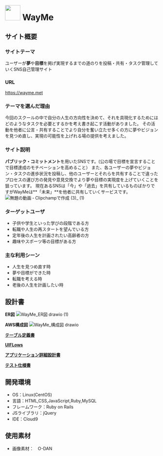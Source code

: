 # <img src="https://user-images.githubusercontent.com/104072020/190033419-4191d053-bcb2-48ea-b8ff-839895b99b51.png" width="50px"> WayMe

## サイト概要

### サイトテーマ

ユーザーが**夢**や**目標**を掲げ実現するまでの道のりを投稿・共有・タスク管理していくSNS自己管理サイト


### URL

https://wayme.met


### テーマを選んだ理由

今回のスクールの中で自分の人生の方向性を決めて、それを具現化するためにはどのようなタスクを必要とするかを考え書き起こす活動がありました。
その活動を他者に公言・共有することでより自分を奮い立たせ多くの方に夢やビジョンを見つめ直し、実現の可能性を上げれる場の提供を考えました。

### サイト説明

**パブリック・コミットメント**を用いたSNSです。(公の場で目標を宣言することで目標達成のモチベーションを高めること）
また、各ユーザーの夢やビジョン・タスクの進歩状況を投稿し、他のユーザーとそれらを共有することで違ったプロセスの運び方の発見や意見交換でより夢や目標の実現度を上げていくことを狙っています。
現在あるSNSは「今」や「過去」を共有しているものばかりですがWayMeは**「未来」**を他者に共有していくサービスです。
 ![無題の動画 ‐ Clipchampで作成 (3)_ (1)](https://user-images.githubusercontent.com/104072020/189935139-3cc9fa30-d97f-40bb-84ee-3d3111bb57de.gif)


### ターゲットユーザ

- 子供や学生といった学びの段階である方
- 転職や人生の再スタートを望んでいる方
- 定年後の人生を計画されたい高齢者の方
- 趣味やスポーツ等の目標がある方


### 主な利用シーン

-  人生を見つめ直す時
-  夢や目標ができた時
-  転職を考える時
-  老後の人生を計画したい時


## 設計書

**ER図**
![WayMe_ER図 drawio (1)](https://user-images.githubusercontent.com/104072020/189933844-ad719425-0de4-4a88-99ee-cf03b4a8e030.png)


**AWS構成図**
![WayMe_構成図 drawio](https://user-images.githubusercontent.com/104072020/189933350-92502f58-4a20-4d5b-9c08-038041889af2.png)


[**テーブル定義書**](https://github.com/step1121/WayMe/files/9558205/WayMe_.pdf)

[**UIFLows**](https://user-images.githubusercontent.com/104072020/189932860-115cbe48-c630-4541-9654-30ed900463f3.png)

[**アプリケーション詳細設計書**](https://github.com/step1121/WayMe/files/9558214/WayMe_.-.routes.pdf)

[**テスト仕様書**](https://github.com/step1121/WayMe/files/9558191/WayMe_.pdf)


## 開発環境

- OS：Linux(CentOS)
- 言語：HTML,CSS,JavaScript,Ruby,MySQL
- フレームワーク：Ruby on Rails
- JSライブラリ：jQuery
- IDE：Cloud9


## 使用素材

- 画像素材：　O-DAN